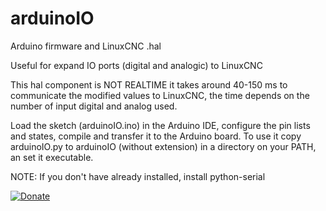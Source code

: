 # arduinoIO
Arduino firmware and LinuxCNC .hal

Useful for expand IO ports (digital and analogic) to LinuxCNC

This hal component is NOT REALTIME it takes around 40-150 ms to communicate the modified values to LinuxCNC, the time depends on the number of input digital and analog used.

Load the sketch (arduinoIO.ino) in the Arduino IDE, configure the pin lists and states, compile and transfer it to the Arduino board.
To use it copy arduinoIO.py to arduinoIO (without extension) in a directory on your PATH, an set it executable.

NOTE: If you don't have already installed, install python-serial

[![Donate](https://img.shields.io/badge/Donate-PayPal-green.svg)](http://paypal.me/dinodf)
